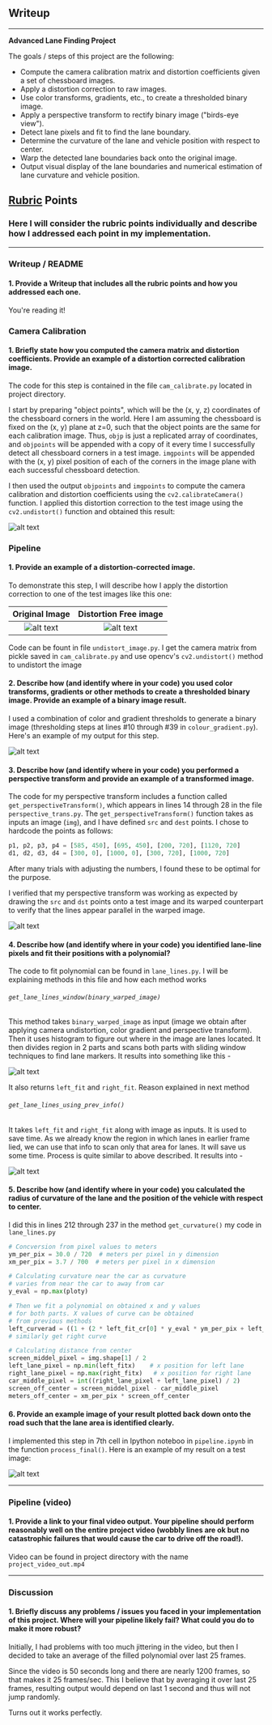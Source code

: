 ## Writeup

---

**Advanced Lane Finding Project**

The goals / steps of this project are the following:

* Compute the camera calibration matrix and distortion coefficients given a set of chessboard images.
* Apply a distortion correction to raw images.
* Use color transforms, gradients, etc., to create a thresholded binary image.
* Apply a perspective transform to rectify binary image ("birds-eye view").
* Detect lane pixels and fit to find the lane boundary.
* Determine the curvature of the lane and vehicle position with respect to center.
* Warp the detected lane boundaries back onto the original image.
* Output visual display of the lane boundaries and numerical estimation of lane curvature and vehicle position.

[//]: # (Image References)

[image1]: ./test_images/undistort_output.png "Undistorted"
[image2]: ./test_images/vlc_42.jpg "Original Image"
[image3]: ./test_images/undistorted_img.jpg "Distortion Free Image"
[image4]: ./test_images/color_binary.jpg "Gradient"
[image5]: ./test_images/pers.jpg "Perspective Transform"
[image6]: ./test_images/smooth_window.jpg "Smooth Window"
[image7]: ./test_images/final.jpg "Final output"
[image8]: ./test_images/window.jpg "Sliding Window"
[image9]: ./test_images/pixel.jpg "Lane Pixels"
[video1]: ./project_video_out.mp4 "Video"

## [Rubric](https://review.udacity.com/#!/rubrics/571/view) Points

### Here I will consider the rubric points individually and describe how I addressed each point in my implementation.  

---

### Writeup / README

#### 1. Provide a Writeup that includes all the rubric points and how you addressed each one.

You're reading it!

### Camera Calibration

#### 1. Briefly state how you computed the camera matrix and distortion coefficients. Provide an example of a distortion corrected calibration image.

The code for this step is contained in the file `cam_calibrate.py` located in project directory.

I start by preparing "object points", which will be the (x, y, z) coordinates of the chessboard corners in the world. Here I am assuming the chessboard is fixed on the (x, y) plane at z=0, such that the object points are the same for each calibration image.  Thus, `objp` is just a replicated array of coordinates, and `objpoints` will be appended with a copy of it every time I successfully detect all chessboard corners in a test image.  `imgpoints` will be appended with the (x, y) pixel position of each of the corners in the image plane with each successful chessboard detection.  

I then used the output `objpoints` and `imgpoints` to compute the camera calibration and distortion coefficients using the `cv2.calibrateCamera()` function.  I applied this distortion correction to the test image using the `cv2.undistort()` function and obtained this result:

![alt text][image1]

### Pipeline

#### 1. Provide an example of a distortion-corrected image.

To demonstrate this step, I will describe how I apply the distortion correction to one of the test images like this one:

Original Image            |  Distortion Free image
:-------------------------:|:-------------------------:
![alt text][image2]  |  ![alt text][image3]


Code can be fount in file `undistort_image.py`. I get the camera matrix from pickle saved in `cam_calibrate.py` and use opencv's `cv2.undistort()` method to undistort the image


#### 2. Describe how (and identify where in your code) you used color transforms, gradients or other methods to create a thresholded binary image.  Provide an example of a binary image result.

I used a combination of color and gradient thresholds to generate a binary image (thresholding steps at lines #10 through #39 in `colour_gradient.py`).  Here's an example of my output for this step.

![alt text][image4]

#### 3. Describe how (and identify where in your code) you performed a perspective transform and provide an example of a transformed image.

The code for my perspective transform includes a function called `get_perspectiveTransform()`, which appears in lines 14 through 28 in the file `perspective_trans.py`.  The `get_perspectiveTransform()` function takes as inputs an image (`img`), and I have defined `src` and `dest` points.  I chose to hardcode the points as follows:

```python
p1, p2, p3, p4 = [585, 450], [695, 450], [200, 720], [1120, 720]
d1, d2, d3, d4 = [300, 0], [1000, 0], [300, 720], [1000, 720]
```

After many trials with adjusting the numbers, I found these to be optimal for the purpose.

I verified that my perspective transform was working as expected by drawing the `src` and `dst` points onto a test image and its warped counterpart to verify that the lines appear parallel in the warped image.

![alt text][image5]

#### 4. Describe how (and identify where in your code) you identified lane-line pixels and fit their positions with a polynomial?

The code to fit polynomial can be found in `lane_lines.py`.
I will be explaining methods in this file and how each method works

###### `get_lane_lines_window(binary_warped_image)`

This method takes `binary_warped_image` as input (image we obtain after applying camera undistortion, color gradient and perspective transform).
Then it uses histogram to figure out where in the image are lanes located. It then divides region in 2 parts and scans both parts with sliding window techniques to find lane markers. It results into something like this -

![alt text][image8]

It also returns `left_fit` and `right_fit`. Reason explained in next method


###### `get_lane_lines_using_prev_info()`

It takes `left_fit` and `right_fit` along with image as inputs. It is used to save time. As we already know the region in which lanes in earlier frame lied, we can use that info to scan only that area for lanes. It will save us some time. Process is quite similar to above described.
It results into -

![alt text][image6]


#### 5. Describe how (and identify where in your code) you calculated the radius of curvature of the lane and the position of the vehicle with respect to center.

I did this in lines 212 through 237 in the method `get_curvature()` my code in `lane_lines.py`

```python
# Concversion from pixel values to meters
ym_per_pix = 30.0 / 720  # meters per pixel in y dimension
xm_per_pix = 3.7 / 700  # meters per pixel in x dimension

# Calculating curvature near the car as curvature
# varies from near the car to away from car
y_eval = np.max(ploty)

# Then we fit a polynomial on obtained x and y values
# for both parts. X values of curve can be obtained
# from previous methods
left_curverad = ((1 + (2 * left_fit_cr[0] * y_eval * ym_per_pix + left_fit_cr[1])**2)**1.5) / np.absolute(2 * left_fit_cr[0])
# similarly get right curve

# Calculating distance from center
screen_middel_pixel = img.shape[1] / 2
left_lane_pixel = np.min(left_fitx)    # x position for left lane
right_lane_pixel = np.max(right_fitx)   # x position for right lane
car_middle_pixel = int((right_lane_pixel + left_lane_pixel) / 2)
screen_off_center = screen_middel_pixel - car_middle_pixel
meters_off_center = xm_per_pix * screen_off_center  
```


#### 6. Provide an example image of your result plotted back down onto the road such that the lane area is identified clearly.


I implemented this step in 7th cell in Ipython noteboo in `pipeline.ipynb` in the function `process_final()`.  Here is an example of my result on a test image:


![alt text][image7]




---

### Pipeline (video)

#### 1. Provide a link to your final video output.  Your pipeline should perform reasonably well on the entire project video (wobbly lines are ok but no catastrophic failures that would cause the car to drive off the road!).

Video can be found in project directory with the name `project_video_out.mp4`




---

### Discussion

#### 1. Briefly discuss any problems / issues you faced in your implementation of this project.  Where will your pipeline likely fail?  What could you do to make it more robust?

Initially, I had problems with too much jittering in the video, but then I decided to take an average of the filled polynomial over last 25 frames.

Since the video is 50 seconds long and there are nearly 1200 frames, so that makes it 25 frames/sec.
This I believe that by averaging it over last 25 frames, resulting output would depend on last 1 second and thus will not jump randomly.

Turns out it works perfectly.
